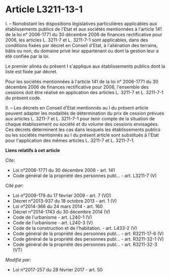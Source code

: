 # Article L3211-13-1

I. – Nonobstant les dispositions législatives particulières applicables aux établissements publics de l'Etat et aux sociétés
mentionnées à l'article 141 de la loi n° 2006-1771 du 30 décembre 2006 de finances rectificative pour 2006, les articles L.
3211-7 et L. 3211-7-1 sont applicables, dans des conditions fixées par décret en Conseil d'Etat, à l'aliénation des terrains,
bâtis ou non, du domaine privé leur appartenant ou dont la gestion leur a été confiée par la loi.

Le premier alinéa du présent I s'applique aux établissements publics dont la liste est fixée par décret.

Pour les sociétés mentionnées à l'article 141 de la loi n° 2006-1771 du 30 décembre 2006 de finances rectificative pour 2006,
l'ensemble des cessions doit être réalisé en application des articles L. 3211-7 et L. 3211-7-1 du présent code.

II. – Les décrets en Conseil d'Etat mentionnés au I du présent article peuvent adapter les modalités de détermination du prix
de cession prévues aux articles L. 3211-7 et L. 3211-7-1 pour tenir compte de la situation de chaque établissement ou société
et du volume des cessions envisagées. Ces décrets déterminent les cas dans lesquels les établissements publics ou les
sociétés mentionnés au I du présent article sont substitués à l'Etat pour l'application des mêmes articles L. 3211-7 et L.
3211-7-1.

**Liens relatifs à cet article**

_Cite_:

  - Loi n°2006-1771 du 30 décembre 2006 - art. 141
  - Code général de la propriété des personnes publ... - art. L3211-7 (V)

_Cité par_:

  - Loi n°2009-179 du 17 février 2009 - art. 7 (VD)
  - Décret n°2013-937 du 18 octobre 2013 - art. 1 (V)
  - Loi n°2014-366 du 24 mars 2014 - art. 160
  - Décret n°2014-1743 du 30 décembre 2014 (V)
  - Code de l'urbanisme - art. L240-1 (V)
  - Code de l'urbanisme - art. L240-3 (V)
  - Code de la construction et de l'habitation. - art. L433-2 (V)
  - Code général de la propriété des personnes publ... - art. R3211-17-6 (V)
  - Code général de la propriété des personnes publ... - art. R3211-32-1 (V)
  - Code général de la propriété des personnes publ... - art. R3211-32-3 (VT)

_Modifié par_:

  - Loi n°2017-257 du 28 février 2017 - art. 50
